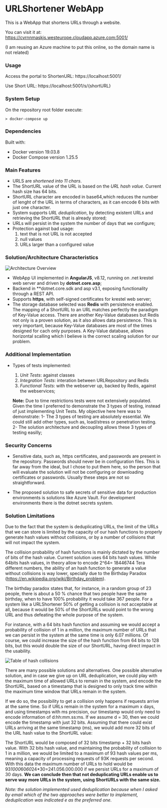 # URLShortener WebApp #

This is a WebApp that shortens URLs through a website. 

You can visit it at: https://cvrnnmaskjs.westeurope.cloudapp.azure.com:5001/ 

(I am reusing an Azure machine to put this online, so the domain name is not related)

### Usage ###
Access the portal to ShortenURL: https://localhost:5001/

Use Short URL: https://localhost:5001/s/{shortURL}

### System Setup ###
On the repository root folder execute:

`> docker-compose up`

### Dependencies ###
Built with:
- Docker version 19.03.8
- Docker Compose version 1.25.5

### Main Features ###
- URLS are *shortened into 11 chars*.
- The ShortURL value of the URL is based on the *URL hash value*. Current hash size has 64 bits.
- ShortURL character are encoded in base64,which reduces the number of lenght of the URL in terms of characters, as it can encode 6 bits with just one character.
- System supports *URL deduplication*, by detecting existent URLs and retrieving the ShortURL that is already stored;
- URLs will persist in the system the number of days that we configure;
- Protection against bad usage:
    1. text that is not URL is not accepted
    2. null values
    3. URLs larger than a configured value

### Solution/Architecture Characteristics ###
![Architecture Overview](https://github.com/jpsalada/Runtime.URLShortner/blob/master/assets/images/architectur.png)

- WebApp UI implemented in **AngularJS**, v8.12, running on .net krestel web server and driven by **dotnet.core.asp**;
- Backend in **dotnet.core.sdk and asp v3.1, exposing functionality through a REST API.
- Supports **https**, with self-signed certificates for krestel web server;
- The storage database selected was **Redis** with persistence enabled. The mapping of a ShortURL to an URL matches perfectly the paradigm of Key-Value access. There are another Key-Value databases but Redis not only is a proven solution, as it also allows data persistence. This is very important, because Key-Value databases are most of the times designed for cach only purposes. A Key-Value database, allows horizontal scalling which I believe is the correct scaling solution for our problem.


### Additional Implementation ###
- Types of tests implemented:
    1. *Unit Tests*: against classes
    2. *Integration Tests*: interation between URLRepository and Redis
    3. *Functional Tests*: with the webserver up, backed by Redis, against the webservices;
    
  **Note:** Due to time restrictions tests were not extensively populated. Given the time I preferred to demonstrate the 3 types of testing, instead of just implementing Unit Tests. My objective here here was to demonstrate:
        1- The 3 types of testing are absolutely essential. We could still add other types, such as, load/stress or penetration testing.
        2- The solution architecture and decoupling allows these 3 types of testing easilly;

### Security Concerns ###
- Sensitive data, such as, https certificates, and passwords are present in the repository. Passwords should never be in configuration files. This is far away from the ideal, but I chose to put them here, so the person that will evaluate the solution will not be configuring or downloading certificates or passwords. Usually these steps are not so straightforward.

- The proposed solution to safe secrets of sensitive data for production environments is solutions like Azure Vault. For development environments there is the dotnet secrets system.

### Solution Limitations ###
Due to the fact that the system is deduplicating URLs, the limit of the URLs that we can store is limited by the capacity of our hash functions to properly generate hash values without collisions, or by a number of collisions that will not impact the system. 

The collision probability of hash functions is mainly dictated by the number of bits of the hash value. Current solution uses 64 bits hash values. While 64bits hash values, in theory allow to encode 2^64= 18446744 Tera different numbers, the ability of an hash function to generate a value without collisions is way lower, specially due to the Birthday Paradox (https://en.wikipedia.org/wiki/Birthday_problem). 

The birthday paradox states that, for instance, in a random group of 23 people, there is about a 50 % chance that two people have the same birthday, when to have 100% probability it would take 367 people. For a system like a URLShortener 50% of getting a collision is not acceptable at all, because it would be 50% of the ShortURLs would point to the wrong URL and thus defeating the whole purpose of the system. 

For instance, with a 64 bits hash function and assuming we would accept a probability of collision of 1 in a million, the maximum number of URLs that we can persist in the system at the same time is only 6.07 millions. Of course, we could increase the size of the hash function from 64 bits to 128 bits, but this would double the size of our ShortURL, having direct impact in the usability.

![Table of hash collisions](https://github.com/jpsalada/Runtime.URLShortner/blob/master/assets/images/hashcollisions.jpg)

There are many possible solutions and alternatives. One possible alternative solution, and in case we give up on URL deduplication, we could play with the maximum time of allowed URLs to remain in the system, and encode the ShortURL, based on a timestamp that is designed to only track time within the maximum time window that URLs remain in the system. 

If we do so, the possibility to get a collision only happens if requests arrive at the same time. So if URLs remain in the system for a maximum x days, and using timestamps with ms precision, our timestamp would only need to encode information of d:hh:mm.ss:ms. If we assume d = 30, then we could encode the timestamp with just 32 bits. Assuming that there could exist URLs arriving at the same timestamp (ms), we would add more 32 bits of the URL hash value to the ShortURL value:

The ShortURL would be composed of 32 bits timestamp + 32 bits hash value. With 32 bits hash value, and maintaining the probability of collision to 1 in a million, we would be limited to a maximum of 93 hash values per ms, meaning a capacity of processing requests of 93K requests per second. With this data the maximum number of URLs to hold would be 93*1000*60*60*24*30=241.056.000.000 if we persist URLs for a maximum of 30 days. **We can conclude then that not deduplicating URLs enable us to serve way more URLs in the system, using ShortURLs with the same size.**

*Note: the solution implemented used deduplication because when I asked by email which of the two approaches were better to implement, deduplication was indicated e as the preferred one.*

